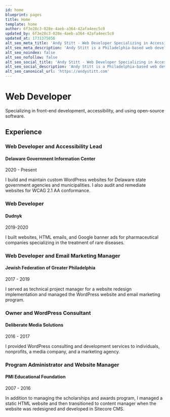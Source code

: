 ```yaml
---
id: home
blueprint: pages
title: Home
template: home
author: 6f3e28c3-028e-4aeb-a364-42afa4eec5c0
updated_by: 6f3e28c3-028e-4aeb-a364-42afa4eec5c0
updated_at: 1731375856
alt_seo_meta_title: 'Andy Stitt - Web Developer Specializing in Accessibility'
alt_seo_meta_description: 'Andy Stitt is a Philadelphia-based web developer specializing in front-end development and accessibility.'
alt_seo_noindex: false
alt_seo_nofollow: false
alt_seo_social_title: 'Andy Stitt - Web Developer Specializing in Accessibility'
alt_seo_social_description: 'Andy Stitt is a Philadelphia-based web developer specializing in front-end development and accessibility.'
alt_seo_canonical_url: 'https://andystitt.com'
---
```

# Web Developer

Specializing in front-end development, accessibility, and using open-source software.

## Experience

### Web Developer and Accessibility Lead

#### Delaware Government Information Center

2020 - Present

I build and maintain custom WordPress websites for Delaware state government agencies and municipalities. I also audit and remediate websites for WCAG 2.1 AA conformance.

### Web Developer

#### Dudnyk

2019-2020

I built websites, HTML emails, and Google banner ads for pharmaceutical companies specializing in the treatment of rare diseases.

### Web Developer and Email Marketing Manager

#### Jewish Federation of Greater Philadelphia

2017 - 2019

I served as technical project manager for a website redesign implementation and managed the WordPress website and email marketing program.

### Owner and WordPress Consultant

#### Deliberate Media Solutions

2016 - 2017

I provided WordPress consulting and development services to individuals, nonprofits, a media company, and a marketing agency.

### Program Administrator and Website Manager

#### PMI Educational Foundation

2007 - 2016

In addition to managing the scholarships and awards program, I managed a static HTML website and then transitioned to content manager when the website was redesigned and developed in Sitecore CMS.
